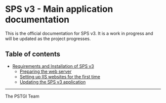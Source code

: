 # SPS v3 - Main application documentation

This is the official documentation for SPS v3. It is a work in progress and will be updated as
the project progresses.

## Table of contents

- [Requirements and Installation of SPS v3](./Installation/requirements-and-installation.md)
  - [Preparing the web server](./Installation/requirements-and-installation.md#preparing-the-web-server)
  - [Setting up IIS websites for the first time](./Installation/requirements-and-installation.md#setting-up-iis-websites-for-the-first-time)
  - [Updating the SPS v3 application](./Installation/requirements-and-installation.md#updating-the-sps-v3-application)

---
The PSTGI Team